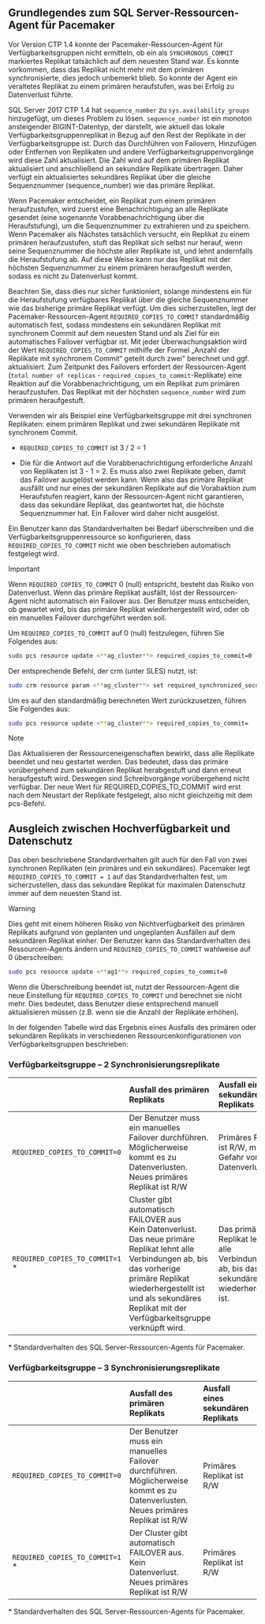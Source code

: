 ## <a name="pacemakerNotify"></a>Grundlegendes zum SQL Server-Ressourcen-Agent für Pacemaker

Vor Version CTP 1.4 konnte der Pacemaker-Ressourcen-Agent für Verfügbarkeitsgruppen nicht ermitteln, ob ein als `SYNCHRONOUS_COMMIT` markiertes Replikat tatsächlich auf dem neuesten Stand war. Es konnte vorkommen, dass das Replikat nicht mehr mit dem primären synchronisierte, dies jedoch unbemerkt blieb. So konnte der Agent ein veraltetes Replikat zu einem primären heraufstufen, was bei Erfolg zu Datenverlust führte. 

SQL Server 2017 CTP 1.4 hat `sequence_number` zu `sys.availability_groups` hinzugefügt, um dieses Problem zu lösen. `sequence_number` ist ein monoton ansteigender BIGINT-Datentyp, der darstellt, wie aktuell das lokale Verfügbarkeitsgruppenreplikat in Bezug auf den Rest der Replikate in der Verfügbarkeitsgruppe ist. Durch das Durchführen von Failovern, Hinzufügen oder Entfernen von Replikaten und andere Verfügbarkeitsgruppenvorgänge wird diese Zahl aktualisiert. Die Zahl wird auf dem primären Replikat aktualisiert und anschließend an sekundäre Replikate übertragen. Daher verfügt ein aktualisiertes sekundäres Replikat über die gleiche Sequenznummer (sequence_number) wie das primäre Replikat. 

Wenn Pacemaker entscheidet, ein Replikat zum einem primären heraufzustufen, wird zuerst eine Benachrichtigung an alle Replikate gesendet (eine sogenannte Vorabbenachrichtigung über die Heraufstufung), um die Sequenznummer zu extrahieren und zu speichern. Wenn Pacemaker als Nächstes tatsächlich versucht, ein Replikat zu einem primären heraufzustufen, stuft das Replikat sich selbst nur herauf, wenn seine Sequenznummer die höchste aller Replikate ist, und lehnt andernfalls die Heraufstufung ab. Auf diese Weise kann nur das Replikat mit der höchsten Sequenznummer zu einem primären heraufgestuft werden, sodass es nicht zu Datenverlust kommt. 

Beachten Sie, dass dies nur sicher funktioniert, solange mindestens ein für die Heraufstufung verfügbares Replikat über die gleiche Sequenznummer wie das bisherige primäre Replikat verfügt. Um dies sicherzustellen, legt der Pacemaker-Ressourcen-Agent `REQUIRED_COPIES_TO_COMMIT` standardmäßig automatisch fest, sodass mindestens ein sekundären Replikat mit synchronem Commit auf dem neuesten Stand und als Ziel für ein automatisches Failover verfügbar ist. Mit jeder Überwachungsaktion wird der Wert `REQUIRED_COPIES_TO_COMMIT` mithilfe der Formel „Anzahl der Replikate mit synchronem Commit“ geteilt durch zwei“ berechnet und ggf. aktualisiert. Zum Zeitpunkt des Failovers erfordert der Ressourcen-Agent (`total number of replicas` - `required_copies_to_commit`-Replikate) eine Reaktion auf die Vorabbenachrichtigung, um ein Replikat zum primären heraufzustufen. Das Replikat mit der höchsten `sequence_number` wird zum primären heraufgestuft. 

Verwenden wir als Beispiel eine Verfügbarkeitsgruppe mit drei synchronen Replikaten: einem primären Replikat und zwei sekundären Replikate mit synchronem Commit.

- `REQUIRED_COPIES_TO_COMMIT`  ist 3 / 2 = 1

- Die für die Antwort auf die Vorabbenachrichtigung erforderliche Anzahl von Replikaten ist 3 - 1 = 2. Es muss also zwei Replikate geben, damit das Failover ausgelöst werden kann. Wenn also das primäre Replikat ausfällt und nur eines der sekundären Replikate auf die Vorabaktion zum Heraufstufen reagiert, kann der Ressourcen-Agent nicht garantieren, dass das sekundäre Replikat, das geantwortet hat, die höchste Sequenznummer hat. Ein Failover wird daher nicht ausgelöst.

Ein Benutzer kann das Standardverhalten bei Bedarf überschreiben und die Verfügbarkeitsgruppenressource so konfigurieren, dass `REQUIRED_COPIES_TO_COMMIT` nicht wie oben beschrieben automatisch festgelegt wird.

>[!IMPORTANT]
>Wenn `REQUIRED_COPIES_TO_COMMIT` 0 (null) entspricht, besteht das Risiko von Datenverlust. Wenn das primäre Replikat ausfällt, löst der Ressourcen-Agent nicht automatisch ein Failover aus. Der Benutzer muss entscheiden, ob gewartet wird, bis das primäre Replikat wiederhergestellt wird, oder ob ein manuelles Failover durchgeführt werden soll.

Um `REQUIRED_COPIES_TO_COMMIT` auf 0 (null) festzulegen, führen Sie Folgendes aus:

```bash
sudo pcs resource update <**ag_cluster**> required_copies_to_commit=0
```

Der entsprechende Befehl, der crm (unter SLES) nutzt, ist:

```bash
sudo crm resource param <**ag_cluster**> set required_synchronized_secondaries_to_commit 0
```

Um es auf den standardmäßig berechneten Wert zurückzusetzen, führen Sie Folgendes aus:

```bash
sudo pcs resource update <**ag_cluster**> required_copies_to_commit=
```

>[!NOTE]
>Das Aktualisieren der Ressourceneigenschaften bewirkt, dass alle Replikate beendet und neu gestartet werden. Das bedeutet, dass das primäre vorübergehend zum sekundären Replikat herabgestuft und dann erneut heraufgestuft wird. Deswegen sind Schreibvorgänge vorübergehend nicht verfügbar. Der neue Wert für REQUIRED_COPIES_TO_COMMIT wird erst nach dem Neustart der Replikate festgelegt, also nicht gleichzeitig mit dem pcs-Befehl.

## <a name="balancing-high-availability-and-data-protection"></a>Ausgleich zwischen Hochverfügbarkeit und Datenschutz 

Das oben beschriebene Standardverhalten gilt auch für den Fall von zwei synchronen Replikaten (ein primäres und ein sekundäres). Pacemaker legt `REQUIRED_COPIES_TO_COMMIT = 1` auf das Standardverhalten fest, um sicherzustellen, dass das sekundäre Replikat für maximalen Datenschutz immer auf dem neuesten Stand ist.  

>[!WARNING]
>Dies geht mit einem höheren Risiko von Nichtverfügbarkeit des primären Replikats aufgrund von geplanten und ungeplanten Ausfällen auf dem sekundären Replikat einher. Der Benutzer kann das Standardverhalten des Ressourcen-Agents ändern und `REQUIRED_COPIES_TO_COMMIT` wahlweise auf 0 überschreiben:

```bash
sudo pcs resource update <**ag1**> required_copies_to_commit=0
```

Wenn die Überschreibung beendet ist, nutzt der Ressourcen-Agent die neue Einstellung für `REQUIRED_COPIES_TO_COMMIT` und berechnet sie nicht mehr. Dies bedeutet, dass Benutzer diese entsprechend manuell aktualisieren müssen (z.B. wenn sie die Anzahl der Replikate erhöhen).

In der folgenden Tabelle wird das Ergebnis eines Ausfalls des primären oder sekundären Replikats in verschiedenen Ressourcenkonfigurationen von Verfügbarkeitsgruppen beschrieben:

### <a name="availability-group---2-sync-replicas"></a>Verfügbarkeitsgruppe – 2 Synchronisierungsreplikate

| |Ausfall des primären Replikats |Ausfall eines sekundären Replikats
|:---|:--- |:--- |
|`REQUIRED_COPIES_TO_COMMIT=0`|Der Benutzer muss ein manuelles Failover durchführen. <br>Möglicherweise kommt es zu Datenverlusten.<br> Neues primäres Replikat ist R/W |Primäres Replikat ist R/W, mit Gefahr von Datenverlusten
|`REQUIRED_COPIES_TO_COMMIT=1` * |Cluster gibt automatisch FAILOVER aus <br>Kein Datenverlust. <br> Das neue primäre Replikat lehnt alle Verbindungen ab, bis das vorherige primäre Replikat wiederhergestellt ist und als sekundäres Replikat mit der Verfügbarkeitsgruppe verknüpft wird. |Das primäre Replikat lehnt alle Verbindungen ab, bis das sekundäre wiederhergestellt ist.

\* Standardverhalten des SQL Server-Ressourcen-Agents für Pacemaker.

### <a name="availability-group---3-sync-replicas"></a>Verfügbarkeitsgruppe – 3 Synchronisierungsreplikate

| |Ausfall des primären Replikats |Ausfall eines sekundären Replikats
|:---|:--- |:--- |
|`REQUIRED_COPIES_TO_COMMIT=0`|Der Benutzer muss ein manuelles Failover durchführen. <br>Möglicherweise kommt es zu Datenverlusten. <br>Neues primäres Replikat ist R/W |Primäres Replikat ist R/W
|`REQUIRED_COPIES_TO_COMMIT=1` * |Der Cluster gibt automatisch FAILOVER aus. <br>Kein Datenverlust. <br>Neues primäres Replikat ist R/W |Primäres Replikat ist R/W 

\* Standardverhalten des SQL Server-Ressourcen-Agents für Pacemaker.